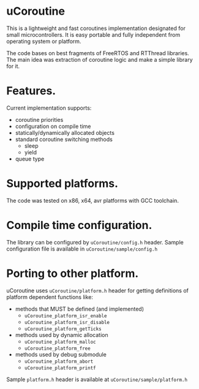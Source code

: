 # uCoroutine
This is a lightweight and fast coroutines implementation designated for small microcontrollers. It is easy portable and fully independent from operating system or platform.

The code bases on best fragments of FreeRTOS and RTThread libraries. The main idea was extraction of coroutine logic and make a simple library for it.

# Features.
Current implementation supports:
- coroutine priorities
- configuration on compile time
- statically/dynamically allocated objects
- standard coroutine switching methods
  - sleep
  - yield
- queue type

# Supported platforms.
The code was tested on x86, x64, avr platforms with GCC toolchain.

# Compile time configuration.
The library can be configured by ```uCoroutine/config.h``` header. Sample configuration file is available in ```uCoroutine/sample/config.h```

# Porting to other platform.
uCoroutine uses ```uCoroutine/platform.h``` header for getting definitions of platform dependent functions like:
 - methods that MUST be defined (and implemented)
   - ```uCoroutine_platform_isr_enable```
   - ```uCoroutine_platform_isr_disable```
   - ```uCoroutine_platform_getTicks```
 - methods used by dynamic allocation
   - ```uCoroutine_platform_malloc```
   - ```uCoroutine_platform_free```
 - methods used by debug submodule
   - ```uCoroutine_platform_abort```
   - ```uCoroutine_platform_printf```

Sample ```platform.h``` header is available at ```uCoroutine/sample/platform.h```
